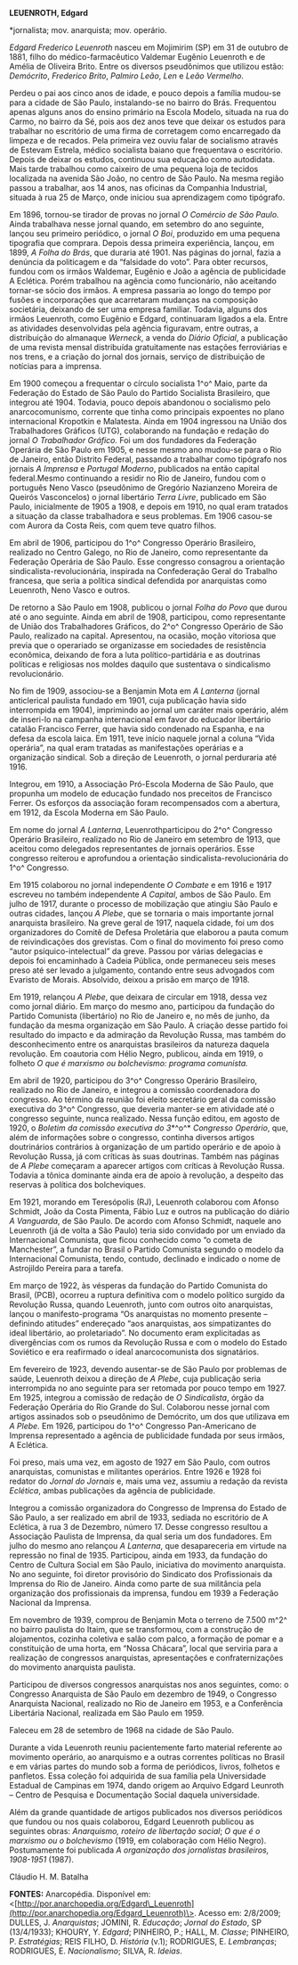 **LEUENROTH, Edgard**

\*jornalista; mov. anarquista; mov. operário.

*Edgard Frederico Leuenroth* nasceu em Mojimirim (SP) em 31 de outubro
de 1881, filho do médico-farmacêutico Valdemar Eugênio Leuenroth e de
Amélia de Oliveira Brito. Entre os diversos pseudônimos que utilizou
estão: *Demócrito*, *Frederico* *Brito*, *Palmiro Leão*, *Len* e *Leão
Vermelho*.

Perdeu o pai aos cinco anos de idade, e pouco depois a família mudou-se
para a cidade de São Paulo, instalando-se no bairro do Brás. Frequentou
apenas alguns anos do ensino primário na Escola Modelo, situada na rua
do Carmo, no bairro da Sé, pois aos dez anos teve que deixar os estudos
para trabalhar no escritório de uma firma de corretagem como encarregado
da limpeza e de recados. Pela primeira vez ouviu falar de socialismo
através de Estevam Estrela, médico socialista baiano que frequentava o
escritório. Depois de deixar os estudos, continuou sua educação como
autodidata. Mais tarde trabalhou como caixeiro de uma pequena loja de
tecidos localizada na avenida São João, no centro de São Paulo. Na mesma
região passou a trabalhar, aos 14 anos, nas oficinas da Companhia
Industrial, situada à rua 25 de Março, onde iniciou sua aprendizagem
como tipógrafo.

Em 1896, tornou-se tirador de provas no jornal *O Comércio de São
Paulo.* Ainda trabalhava nesse jornal quando, em setembro do ano
seguinte, lançou seu primeiro periódico, o jornal *O Boi*, produzido em
uma pequena tipografia que comprara. Depois dessa primeira experiência,
lançou, em 1899, *A Folha do Brás*, que duraria até 1901. Nas páginas do
jornal, fazia a denúncia da politicagem e da “falsidade do voto”. Para
obter recursos, fundou com os irmãos Waldemar, Eugênio e João a agência
de publicidade A Eclética. Porém trabalhou na agência como funcionário,
não aceitando tornar-se sócio dos irmãos. A empresa passaria ao longo do
tempo por fusões e incorporações que acarretaram mudanças na composição
societária, deixando de ser uma empresa familiar. Todavia, alguns dos
irmãos Leuenroth, como Eugênio e Edgard, continuaram ligados a ela.
Entre as atividades desenvolvidas pela agência figuravam, entre outras,
a distribuição do almanaque *Werneck*, a venda do *Diário Oficial*, a
publicação de uma revista mensal distribuída gratuitamente nas estações
ferroviárias e nos trens, e a criação do jornal dos jornais, serviço de
distribuição de notícias para a imprensa.

Em 1900 começou a frequentar o círculo socialista 1^o^ Maio, parte da
Federação do Estado de São Paulo do Partido Socialista Brasileiro, que
integrou até 1904. Todavia, pouco depois abandonou o socialismo pelo
anarcocomunismo, corrente que tinha como principais expoentes no plano
internacional Kropotkin e Malatesta. Ainda em 1904 ingressou na União
dos Trabalhadores Gráficos (UTG), colaborando na fundação e redação do
jornal *O Trabalhador Gráfico.* Foi um dos fundadores da Federação
Operária de São Paulo em 1905, e nesse mesmo ano mudou-se para o Rio de
Janeiro, então Distrito Federal, passando a trabalhar como tipógrafo nos
jornais *A Imprensa* e *Portugal Moderno*, publicados na então capital
federal.Mesmo continuando a residir no Rio de Janeiro, fundou com o
português Neno Vasco (pseudônimo de Gregório Nazianzeno Moreira de
Queirós Vasconcelos) o jornal libertário *Terra Livre*, publicado em São
Paulo, inicialmente de 1905 a 1908, e depois em 1910, no qual eram
tratados a situação da classe trabalhadora e seus problemas. Em 1906
casou-se com Aurora da Costa Reis, com quem teve quatro filhos.

Em abril de 1906, participou do 1^o^ Congresso Operário Brasileiro,
realizado no Centro Galego, no Rio de Janeiro, como representante da
Federação Operária de São Paulo. Esse congresso consagrou a orientação
sindicalista-revolucionária, inspirada na Confederação Geral do Trabalho
francesa, que seria a política sindical defendida por anarquistas como
Leuenroth, Neno Vasco e outros.

De retorno a São Paulo em 1908, publicou o jornal *Folha do Povo* que
durou até o ano seguinte. Ainda em abril de 1908, participou, como
representante de União dos Trabalhadores Gráficos, do 2^o^ Congresso
Operário de São Paulo, realizado na capital. Apresentou, na ocasião,
moção vitoriosa que previa que o operariado se organizasse em sociedades
de resistência econômica, deixando de fora a luta político-partidária e
as doutrinas políticas e religiosas nos moldes daquilo que sustentava o
sindicalismo revolucionário.

No fim de 1909, associou-se a Benjamin Mota em *A Lanterna* (jornal
anticlerical paulista fundado em 1901, cuja publicação havia sido
interrompida em 1904), imprimindo ao jornal um caráter mais operário,
além de inseri-lo na campanha internacional em favor do educador
libertário catalão Francisco Ferrer, que havia sido condenado na
Espanha, e na defesa da escola laica. Em 1911, teve início naquele
jornal a coluna “Vida operária”, na qual eram tratadas as manifestações
operárias e a organização sindical. Sob a direção de Leuenroth, o jornal
perduraria até 1916.

Integrou, em 1910, a Associação Pró-Escola Moderna de São Paulo, que
propunha um modelo de educação fundado nos preceitos de Francisco
Ferrer. Os esforços da associação foram recompensados com a abertura, em
1912, da Escola Moderna em São Paulo.

Em nome do jornal *A Lanterna*, Leuenrothparticipou do 2^o^ Congresso
Operário Brasileiro, realizado no Rio de Janeiro em setembro de 1913,
que aceitou como delegados representantes de jornais operários. Esse
congresso reiterou e aprofundou a orientação sindicalista-revolucionária
do 1^o^ Congresso.

Em 1915 colaborou no jornal independente *O Combate* e em 1916 e 1917
escreveu no também independente *A Capital*, ambos de São Paulo. Em
julho de 1917, durante o processo de mobilização que atingiu São Paulo e
outras cidades, lançou *A Plebe*, que se tornaria o mais importante
jornal anarquista brasileiro. Na greve geral de 1917, naquela cidade,
foi um dos organizadores do Comitê de Defesa Proletária que elaborou a
pauta comum de reivindicações dos grevistas. Com o final do movimento
foi preso como “autor psíquico-intelectual” da greve. Passou por várias
delegacias e depois foi encaminhado à Cadeia Pública, onde permaneceu
seis meses preso até ser levado a julgamento, contando entre seus
advogados com Evaristo de Morais. Absolvido, deixou a prisão em março de
1918.

Em 1919, relançou *A Plebe*, que deixara de circular em 1918, dessa vez
como jornal diário. Em março do mesmo ano, participou da fundação do
Partido Comunista (libertário) no Rio de Janeiro e, no mês de junho, da
fundação da mesma organização em São Paulo. A criação desse partido foi
resultado do impacto e da admiração da Revolução Russa, mas também do
desconhecimento entre os anarquistas brasileiros da natureza daquela
revolução. Em coautoria com Hélio Negro, publicou, ainda em 1919, o
folheto *O que é marxismo ou bolchevismo: programa comunista.*

Em abril de 1920, participou do 3^o^ Congresso Operário Brasileiro,
realizado no Rio de Janeiro, e integrou a comissão coordenadora do
congresso. Ao término da reunião foi eleito secretário geral da comissão
executiva do 3^o^ Congresso, que deveria manter-se em atividade até o
congresso seguinte, nunca realizado. Nessa função editou, em agosto de
1920, o *Boletim da comissão executiva do 3**^o^* *Congresso Operário*,
que, além de informações sobre o congresso, continha diversos artigos
doutrinários contrários à organização de um partido operário e de apoio
à Revolução Russa, já com críticas às suas doutrinas. Também nas páginas
de *A Plebe* começaram a aparecer artigos com críticas à Revolução
Russa. Todavia a tônica dominante ainda era de apoio à revolução, a
despeito das reservas à política dos bolcheviques.

Em 1921, morando em Teresópolis (RJ), Leuenroth colaborou com Afonso
Schmidt, João da Costa Pimenta, Fábio Luz e outros na publicação do
diário *A Vanguarda*, de São Paulo. De acordo com Afonso Schmidt,
naquele ano Leuenroth (já de volta a São Paulo) teria sido convidado por
um enviado da Internacional Comunista, que ficou conhecido como “o
cometa de Manchester”, a fundar no Brasil o Partido Comunista segundo o
modelo da Internacional Comunista, tendo, contudo, declinado e indicado
o nome de Astrojildo Pereira para a tarefa.

Em março de 1922, às vésperas da fundação do Partido Comunista do
Brasil, (PCB), ocorreu a ruptura definitiva com o modelo político
surgido da Revolução Russa, quando Leuenroth, junto com outros oito
anarquistas, lançou o manifesto-programa “Os anarquistas no momento
presente – definindo atitudes” endereçado “aos anarquistas, aos
simpatizantes do ideal libertário, ao proletariado”. No documento eram
explicitadas as divergências com os rumos da Revolução Russa e com o
modelo do Estado Soviético e era reafirmado o ideal anarcocomunista dos
signatários.

Em fevereiro de 1923, devendo ausentar-se de São Paulo por problemas de
saúde, Leuenroth deixou a direção de *A Plebe*, cuja publicação seria
interrompida no ano seguinte para ser retomada por pouco tempo em 1927.
Em 1925, integrou a comissão de redação de *O Sindicalista*, órgão da
Federação Operária do Rio Grande do Sul. Colaborou nesse jornal com
artigos assinados sob o pseudônimo de Demócrito, um dos que utilizava em
*A Plebe.* Em 1926, participou do 1^o^ Congresso Pan-Americano de
Imprensa representado a agência de publicidade fundada por seus irmãos,
A Eclética.

Foi preso, mais uma vez, em agosto de 1927 em São Paulo, com outros
anarquistas, comunistas e militantes operários. Entre 1926 e 1928 foi
redator do *Jornal do Jornais* e, mais uma vez, assumiu a redação da
revista *Eclética*, ambas publicações da agência de publicidade.

Integrou a comissão organizadora do Congresso de Imprensa do Estado de
São Paulo, a ser realizado em abril de 1933, sediada no escritório de A
Eclética, à rua 3 de Dezembro, número 17. Desse congresso resultou a
Associação Paulista de Imprensa, da qual seria um dos fundadores. Em
julho do mesmo ano relançou *A Lanterna*, que desapareceria em virtude
na repressão no final de 1935. Participou, ainda em 1933, da fundação do
Centro de Cultura Social em São Paulo, iniciativa do movimento
anarquista. No ano seguinte, foi diretor provisório do Sindicato dos
Profissionais da Imprensa do Rio de Janeiro. Ainda como parte de sua
militância pela organização dos profissionais da imprensa, fundou em
1939 a Federação Nacional da Imprensa.

Em novembro de 1939, comprou de Benjamin Mota o terreno de 7.500 m^2^ no
bairro paulista do Itaim, que se transformou, com a construção de
alojamentos, cozinha coletiva e salão com palco, a formação de pomar e a
constituição de uma horta, em “Nossa Chácara”, local que serviria para a
realização de congressos anarquistas, apresentações e confraternizações
do movimento anarquista paulista.

Participou de diversos congressos anarquistas nos anos seguintes, como:
o Congresso Anarquista de São Paulo em dezembro de 1949, o Congresso
Anarquista Nacional, realizado no Rio de Janeiro em 1953, e a
Conferência Libertária Nacional, realizada em São Paulo em 1959.

Faleceu em 28 de setembro de 1968 na cidade de São Paulo.

Durante a vida Leuenroth reuniu pacientemente farto material referente
ao movimento operário, ao anarquismo e a outras correntes políticas no
Brasil e em várias partes do mundo sob a forma de periódicos, livros,
folhetos e panfletos. Essa coleção foi adquirida de sua família pela
Universidade Estadual de Campinas em 1974, dando origem ao Arquivo
Edgard Leunroth – Centro de Pesquisa e Documentação Social daquela
universidade.

Além da grande quantidade de artigos publicados nos diversos periódicos
que fundou ou nos quais colaborou, Edgard Leuenroth publicou as
seguintes obras: *Anarquismo, roteiro de libertação social*; *O que é o
marxismo ou o bolchevismo* (1919, em colaboração com Hélio Negro).
Postumamente foi publicada *A organização dos jornalistas brasileiros,
1908-1951* (1987).

Cláudio H. M. Batalha

**FONTES:** Anarcopédia. Disponível em:
\<[http://por.anarchopedia.org/Edgard\_Leuenroth](http://por.anarchopedia.org/Edgard_Leuenroth)\>.
Acesso em: 2/8/2009; DULLES, J. *Anarquistas*; JOMINI, R. *Educação*;
*Jornal do Estado*, SP (13/4/1933); KHOURY, Y. *Edgard*; PINHEIRO, P.;
HALL, M. *Classe*; PINHEIRO, P. *Estratégias*; REIS FILHO, D. *História*
(v.1); RODRIGUES, E. *Lembranças*; RODRIGUES, E. *Nacionalismo*; SILVA,
R. *Ideias*.
